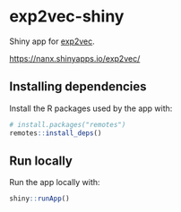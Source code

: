 # exp2vec-shiny

Shiny app for [exp2vec](https://github.com/nanxstats/exp2vec).

<https://nanx.shinyapps.io/exp2vec/>

## Installing dependencies

Install the R packages used by the app with:

```r
# install.packages("remotes")
remotes::install_deps()
```

## Run locally

Run the app locally with:

```r
shiny::runApp()
```

